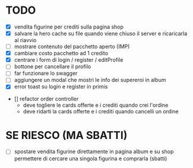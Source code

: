 # TODO
- [x] vendita figurine per crediti sulla pagina shop
- [x] salvare la hero cache su file quando viene chiuso il server e ricaricarla al riavvio
- [ ] mostrare contenuto del pacchetto aperto (IMP)
- [x] cambiare costo pacchetto ad 1 credito
- [x] centrare i form di login / register / editProfile
- [ ] bottone per cancellare il profilo
- [ ] far funzionare lo swagger
- [ ] aggiungere un modal che mostri le info dei supereroi in album
- [x] error toast su login e register in primis

- [] refactor order controller
    - deve togliere le cards offerte e i crediti quando crei l'ordine
    - deve ridarti la cards offerte e i crediti quando cancelli un ordine

# SE RIESCO (MA SBATTI)
- [ ] spostare vendita figurine direttamente in pagina album e su shop permettere di cercare una singola figurina e comprarla (sbatti)